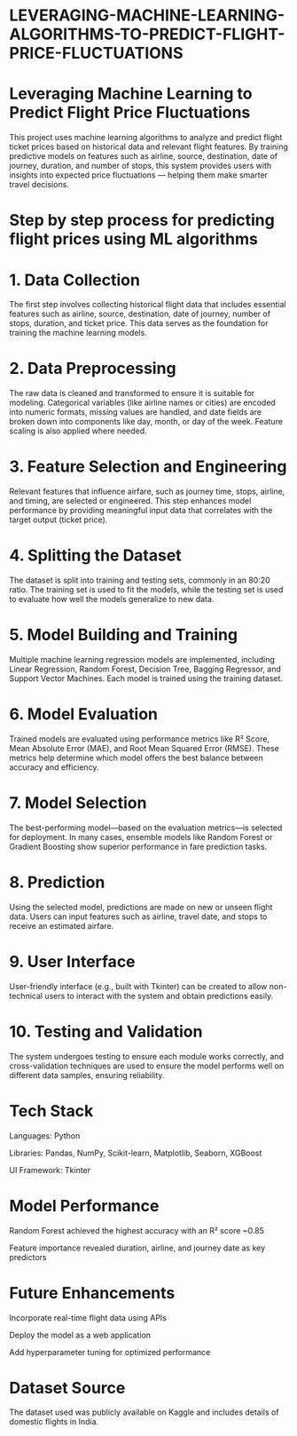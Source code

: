 # LEVERAGING-MACHINE-LEARNING-ALGORITHMS-TO-PREDICT-FLIGHT-PRICE-FLUCTUATIONS

# Leveraging Machine Learning to Predict Flight Price Fluctuations
This project uses machine learning algorithms to analyze and predict flight ticket prices based on historical data and relevant flight features. By training predictive models on features such as airline, source, destination, date of journey, duration, and number of stops, this system provides users with insights into expected price fluctuations — helping them make smarter travel decisions.

# Step by step process for predicting flight prices using ML algorithms

# 1. Data Collection
The first step involves collecting historical flight data that includes essential features such as airline, source, destination, date of journey, number of stops, duration, and ticket price. This data serves as the foundation for training the machine learning models.

# 2. Data Preprocessing
The raw data is cleaned and transformed to ensure it is suitable for modeling. Categorical variables (like airline names or cities) are encoded into numeric formats, missing values are handled, and date fields are broken down into components like day, month, or day of the week. Feature scaling is also applied where needed.

# 3. Feature Selection and Engineering
Relevant features that influence airfare, such as journey time, stops, airline, and timing, are selected or engineered. This step enhances model performance by providing meaningful input data that correlates with the target output (ticket price).

# 4. Splitting the Dataset
The dataset is split into training and testing sets, commonly in an 80:20 ratio. The training set is used to fit the models, while the testing set is used to evaluate how well the models generalize to new data.

# 5. Model Building and Training
Multiple machine learning regression models are implemented, including Linear Regression, Random Forest, Decision Tree, Bagging Regressor, and Support Vector Machines. Each model is trained using the training dataset.

# 6. Model Evaluation
Trained models are evaluated using performance metrics like R² Score, Mean Absolute Error (MAE), and Root Mean Squared Error (RMSE). These metrics help determine which model offers the best balance between accuracy and efficiency.

# 7. Model Selection
The best-performing model—based on the evaluation metrics—is selected for deployment. In many cases, ensemble models like Random Forest or Gradient Boosting show superior performance in fare prediction tasks.

# 8. Prediction
Using the selected model, predictions are made on new or unseen flight data. Users can input features such as airline, travel date, and stops to receive an estimated airfare.

# 9. User Interface
User-friendly interface (e.g., built with Tkinter) can be created to allow non-technical users to interact with the system and obtain predictions easily.

# 10. Testing and Validation
The system undergoes testing to ensure each module works correctly, and cross-validation techniques are used to ensure the model performs well on different data samples, ensuring reliability.

# Tech Stack
Languages: Python

Libraries: Pandas, NumPy, Scikit-learn, Matplotlib, Seaborn, XGBoost

UI Framework: Tkinter

# Model Performance
Random Forest achieved the highest accuracy with an R² score ~0.85

Feature importance revealed duration, airline, and journey date as key predictors

# Future Enhancements
Incorporate real-time flight data using APIs

Deploy the model as a web application

Add hyperparameter tuning for optimized performance

# Dataset Source
The dataset used was publicly available on Kaggle and includes details of domestic flights in India.
